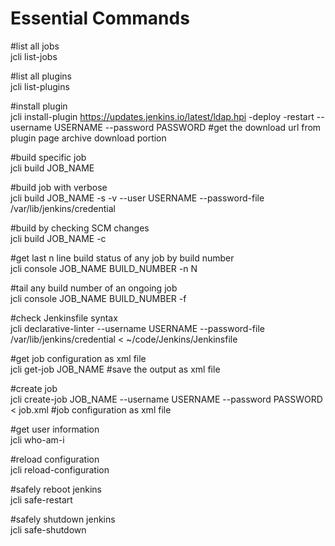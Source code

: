 # Essential Commands

#list all jobs  
jcli list-jobs  

#list all plugins  
jcli list-plugins

#install plugin  
jcli install-plugin https://updates.jenkins.io/latest/ldap.hpi -deploy -restart --username USERNAME --password PASSWORD #get the download url from plugin page archive download portion  

#build specific job  
jcli build JOB_NAME  

#build job with verbose  
jcli build JOB_NAME -s -v --user USERNAME --password-file  /var/lib/jenkins/credential  

#build by checking SCM changes  
jcli build JOB_NAME -c  

#get last n line build status of any job by build number  
jcli console JOB_NAME BUILD_NUMBER -n N  

#tail any build number of an ongoing job  
jcli console JOB_NAME BUILD_NUMBER -f  

#check Jenkinsfile syntax  
jcli declarative-linter --username USERNAME --password-file /var/lib/jenkins/credential < ~/code/Jenkins/Jenkinsfile  

#get job configuration as xml file  
jcli get-job JOB_NAME   #save the output as xml file  

#create job  
jcli create-job JOB_NAME --username USERNAME --password PASSWORD < job.xml    #job configuration as xml file  

#get user information  
jcli who-am-i  

#reload configuration  
jcli reload-configuration  

#safely reboot jenkins  
jcli safe-restart  

#safely shutdown jenkins  
jcli safe-shutdown  
